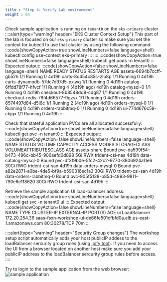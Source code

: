 ```yaml
---
title : "Step 4: Verify Lab environment"
weight : 64
---
```

Check sample application is running on `tenant0` on the `eks-primary` cluster
::::alert{type="warning" header="EKS Cluster Context Setup"}
This part of the lab is focused on our `eks-primary` cluster so make sure you set the context for kubectl to use that cluster by using the following command:
:::code{showCopyAction=true showLineNumbers=false language=shell}
kubectl config use-context eks-primary
:::
::::
:::code{showCopyAction=true showLineNumbers=false language=shell}
kubectl get pods -n tenant0
:::
Expected output:
:::code{showCopyAction=false showLineNumbers=false language=shell}
NAME                              READY   STATUS    RESTARTS        AGE
assets-6694b7ccff-gb52h           1/1     Running   0               4d19h
carts-8c454c85c-zlb8p             1/1     Running   0               4d19h
carts-dynamodb-57dc7d97d5-pxjwq   1/1     Running   0               4d19h
catalog-6ffdd78f77-hfvcf          1/1     Running   4 (4d19h ago)   4d19h
catalog-mysql-0                   1/1     Running   0               4d19h
checkout-8b8548dd8-cdg87          1/1     Running   0               4d19h
checkout-redis-78f4d66577-9gzsx   1/1     Running   0               4d19h
orders-6574497d84-d5l6c           1/1     Running   2 (4d19h ago)   4d19h
orders-mysql-0                    1/1     Running   0               4d19h
orders-rabbitmq-0                 1/1     Running   0               4d19h
ui-774d676c59-cbjqx               1/1     Running   0               4d19h
:::

Check that stateful application PVCs are all allocated successfully:
:::code{showCopyAction=true showLineNumbers=false language=shell}
kubectl get pvc -n tenant0
:::
Expected output:
:::code{showCopyAction=false showLineNumbers=false language=shell}
NAME                     STATUS   VOLUME                                     CAPACITY   ACCESS MODES   STORAGECLASS      VOLUMEATTRIBUTESCLASS   AGE
assets-share             Bound    pvc-da599f54-b473-496c-bb45-906aefd0d898   5Gi        RWX            trident-csi-nas   <unset>                 4d19h
data-catalog-mysql-0     Bound    pvc-df3f9b0e-5fc2-42c2-9770-3806924a11e6   30Gi       RWO            trident-csi-san   <unset>                 4d19h
data-orders-mysql-0      Bound    pvc-a82e2871-a0be-4de5-bf9a-b590316ec1a3   30Gi       RWO            trident-csi-san   <unset>                 4d19h
data-orders-rabbitmq-0   Bound    pvc-905f5138-b85d-4893-9811-790e6e118620   30Gi       RWO            trident-csi-san   <unset>                 4d19h
:::

Retrieve the sample application UI load-balancer address:
:::code{showCopyAction=true showLineNumbers=false language=shell}
kubectl get svc -n tenant0 ui
:::
Expected output:
:::code{showCopyAction=false showLineNumbers=false language=shell}
NAME   TYPE           CLUSTER-IP      EXTERNAL-IP                                                          PORT(S)        AGE
ui     LoadBalancer   172.20.254.36   saas-fsxn-workshop-ui-de66fe501cfbfd0a.elb.us-east-1.amazonaws.com   80:30278/TCP   70m
:::

::::alert{type="warning" header="Security Group changes"}
The workshop setup script automatically adds your host publicIP addess to the loadBalancer sercurity group rules (using [ipify tool](https://api.ipify.org)). If you need to access the UI from a browser located on another host make sure you add your publicIP address to the loadBalancer sercurity group rules before access. 
::::

Try to login to the sample application from the web browser:
![sample application](/static/image.png)
